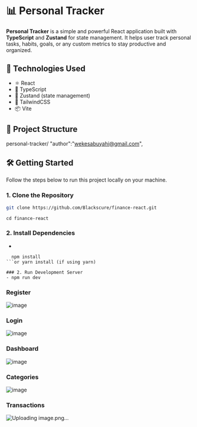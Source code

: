 # 📊 Personal Tracker

**Personal Tracker** is a simple and powerful React application built with **TypeScript** and **Zustand** for state management. It helps user track personal tasks, habits, goals, or any custom metrics to stay productive and organized.

## 🚀 Technologies Used

- ⚛️ React
- 🔡 TypeScript
- 🌿 Zustand (state management)
- 🎨 TailwindCSS 
- 📦 Vite

## 📂 Project Structure

personal-tracker/
  "author":"wekesabuyahi@gmail.com",


## 🛠️ Getting Started

Follow the steps below to run this project locally on your machine.

### 1. Clone the Repository

```bash
git clone https://github.com/Blackscure/finance-react.git
```
```
cd finance-react
```

### 2. Install Dependencies
-
```
  npm install
```or yarn install (if using yarn)

### 2. Run Development Server
- npm run dev
```

### Register
![image](https://github.com/user-attachments/assets/534f31bb-e1a7-4aa4-947e-142741fa6211)

### Login 
![image](https://github.com/user-attachments/assets/41cfa817-ed68-48ad-b0da-510a763b8a6d)

### Dashboard
![image](https://github.com/user-attachments/assets/e4daf94d-056b-4734-afe1-25f97b698bda)

### Categories
![image](https://github.com/user-attachments/assets/38ef105d-8026-4958-a630-6164e90ad791)

### Transactions
![Uploading image.png…]()







